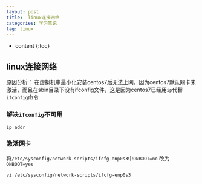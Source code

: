 ```yaml
---
layout: post
title:  linux连接网络
categories: 学习笔记
tag: linux
---
```

* content
{:toc}

## linux连接网络

原因分析：
在虚拟机中最小化安装centos7后无法上网，因为centos7默认网卡未激活，而且在sbin目录下没有ifconfig文件，这是因为centos7已经用`ip`代替`ifconfig`命令

### 解决`ifconfig`不可用

``` 
ip addr 
```

### 激活网卡

将`/etc/sysconfig/network-scripts/ifcfg-enp0s3`中`ONBOOT=no` 改为 `ONBOOT=yes`

```
vi /etc/sysconfig/network-scripts/ifcfg-enp0s3
```

